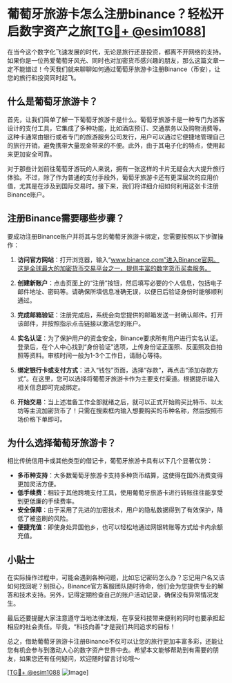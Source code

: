 # 葡萄牙旅游卡怎么注册binance？轻松开启数字资产之旅[[TG💪+ @esim1088](https://t.me/s/esim1088)]

在当今这个数字化飞速发展的时代，无论是旅行还是投资，都离不开网络的支持。如果你是一位热爱葡萄牙风光、同时也对加密货币感兴趣的朋友，那么这篇文章一定不能错过！今天我们就来聊聊如何通过葡萄牙旅游卡注册Binance（币安），让您的旅行和投资同时起飞。

## 什么是葡萄牙旅游卡？

首先，让我们简单了解一下葡萄牙旅游卡是什么。葡萄牙旅游卡是一种专门为游客设计的支付工具，它集成了多种功能，比如酒店预订、交通票务以及购物消费等。这种卡通常由银行或者专门的旅游服务公司发行，用户可以通过它便捷地管理自己的旅行开销，避免携带大量现金带来的不便。此外，由于其电子化的特点，使用起来更加安全可靠。

对于那些计划前往葡萄牙游玩的人来说，拥有一张这样的卡片无疑会大大提升旅行体验。不过，除了作为普通的支付手段外，葡萄牙旅游卡还有更深层次的应用价值，尤其是在涉及到国际交易时。接下来，我们将详细介绍如何利用这张卡注册Binance账户。

## 注册Binance需要哪些步骤？

要成功注册Binance账户并将其与您的葡萄牙旅游卡绑定，您需要按照以下步骤操作：

1. **访问官方网站**：打开浏览器，输入“www.binance.com”进入Binance官网。这是全球最大的加密货币交易平台之一，提供丰富的数字货币买卖服务。

2. **创建新账户**：点击页面上的“注册”按钮，然后填写必要的个人信息，包括电子邮件地址、密码等。请确保所填信息准确无误，以便日后验证身份时能够顺利通过。

3. **完成邮箱验证**：注册完成后，系统会向您提供的邮箱发送一封确认邮件。打开该邮件，并按照指示点击链接以激活您的账户。

4. **实名认证**：为了保护用户的资金安全，Binance要求所有用户进行实名认证。登录后，在个人中心找到“身份验证”选项，上传身份证正面照、反面照及自拍照等资料。审核时间一般为1-3个工作日，请耐心等待。

5. **绑定银行卡或支付方式**：进入“钱包”页面，选择“存款”，再点击“添加存款方式”。在这里，您可以选择将葡萄牙旅游卡作为主要支付渠道。根据提示输入相关信息即可完成绑定。

6. **开始交易**：当上述准备工作全部就绪之后，就可以正式开始购买比特币、以太坊等主流加密货币了！只需在搜索框内输入想要购买的币种名称，然后按照市场价格下单即可。

## 为什么选择葡萄牙旅游卡？

相比传统信用卡或其他类型的借记卡，葡萄牙旅游卡具有以下几个显著优势：

- **多币种支持**：大多数葡萄牙旅游卡支持多种货币结算，这使得在国外消费变得更加灵活方便。
- **低手续费**：相较于其他跨境支付工具，使用葡萄牙旅游卡进行转账往往能享受到更低廉的手续费率。
- **安全保障**：由于采用了先进的加密技术，用户的隐私数据得到了有效保护，降低了被盗刷的风险。
- **便捷充值**：即使身处异国他乡，也可以轻松地通过网银转账等方式给卡内余额充值。

## 小贴士

在实际操作过程中，可能会遇到各种问题，比如忘记密码怎么办？忘记用户名又该如何找回呢？别担心，Binance官方客服团队随时待命，他们会为您提供专业的解答和技术支持。另外，记得定期检查自己的账户活动记录，确保没有异常情况发生。

最后还要提醒大家注意遵守当地法律法规，在享受科技带来便利的同时也要承担起相应的社会责任。毕竟，“科技向善”才是我们共同追求的目标！

总之，借助葡萄牙旅游卡注册Binance不仅可以让您的旅行更加丰富多彩，还能让您有机会参与到激动人心的数字资产世界中去。希望本文能够帮助到有需要的朋友，如果您还有任何疑问，欢迎随时留言讨论哦～ 

[[TG💪+ @esim1088](https://t.me/s/esim1088) ![Image](https://i.postimg.cc/4NQfJmqS/Snipaste-2025-05-13-00-14-12.png)]